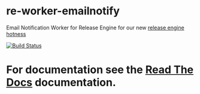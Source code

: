 re-worker-emailnotify
=====================
Email Notification Worker for Release Engine for our new [release engine hotness](https://github.com/RHInception/?query=re-)

[![Build Status](https://api.travis-ci.org/RHInception/re-worker-emailnotify.png)](https://travis-ci.org/RHInception/re-worker-emailnotify/)

# For documentation see the [Read The Docs](http://release-engine.readthedocs.org/en/latest/workers/reworkeremailnotify.html) documentation.

